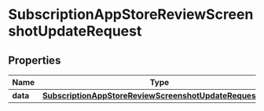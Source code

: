 

# SubscriptionAppStoreReviewScreenshotUpdateRequest


## Properties

| Name | Type | Description | Notes |
|------------ | ------------- | ------------- | -------------|
|**data** | [**SubscriptionAppStoreReviewScreenshotUpdateRequestData**](SubscriptionAppStoreReviewScreenshotUpdateRequestData.md) |  |  |



